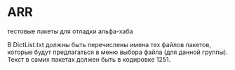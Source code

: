 # ARR
тестовые пакеты для отладки альфа-хаба

В DictList.txt должны быть перечислены имена тех файлов пакетов, которые будут предлагаться в меню выбора файла (для данной группы).
Текст в самих пакетах должен быть в кодировке 1251.